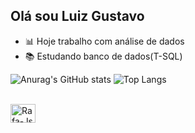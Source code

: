 ## Olá sou Luiz Gustavo

- 📊 Hoje trabalho com análise de dados
- 📚 Estudando banco de dados(T-SQL)

![Anurag's GitHub stats](https://github-readme-stats.vercel.app/api?username=luiz-gustavo&show_icons=true&bg_color=00000000&theme=transparent) ![Top Langs](https://github-readme-stats.vercel.app/api/top-langs/?username=luiz-gustavo&hide_progress=true&bg_color=00000000&theme=transparent)

<div style="display: inline_block"><br>
  <img align="center" alt="Rafa-Js" height="30" width="40" 
  src="https://cdn.jsdelivr.net/gh/devicons/devicon/icons/microsoftsqlserver/microsoftsqlserver-plain-wordmark.svg"
  i class="devicon-microsoftsqlserver-plain-wordmark"></i>          
 
          
           
